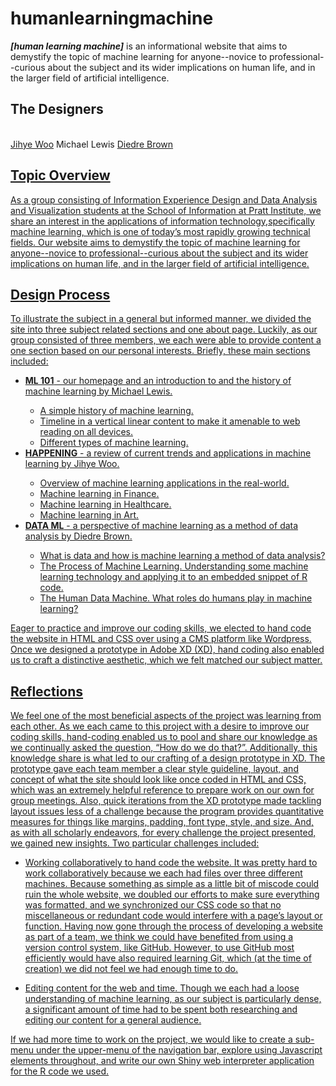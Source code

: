 # humanlearningmachine
<strong><em>[human learning machine]</em></strong> is an informational website that aims to demystify the topic of machine learning for anyone--novice to professional--curious about the subject and its wider implications on human life, and in the larger field of artificial intelligence.

<h2>The Designers</h2><br>
<a href="https://www.jihyewoo.com/about">Jihye Woo</a>
<a>Michael Lewis</a>
<a href="https://www.diedrebrown.com">Diedre Brown</a?

***

<h2>Topic Overview</h2>
<p>As a group consisting of Information Experience Design and Data Analysis and Visualization students at the School of Information at Pratt Institute, we share an interest in the applications of information technology,specifically machine learning, which is one of today’s most rapidly growing technical fields. Our website aims to demystify the topic of machine learning for anyone--novice to professional--curious about the subject and its wider implications on human life, and in the larger field of artificial intelligence.</p>

<h2>Design Process</h2>
<p>To illustrate the subject in a general but informed manner, we divided the site into three subject related sections and one about page. Luckily, as our group consisted of three members, we each were able to provide content a one section based on our personal interests. Briefly, these main sections included:</p>
<ul>
  <li><strong>ML 101</strong> - our homepage and an introduction to and the history of machine learning by Michael Lewis.</li>
  <ul>
    <li>A simple history of machine learning.</li>
    <li>Timeline in a vertical linear content to make it amenable to web reading on all devices.</li>
    <li>Different types of machine learning.</li>
  </ul>
  <li><strong>HAPPENING</strong> - a review of current trends and applications in machine learning by Jihye Woo.</li>
  <ul>
    <li>Overview of machine learning applications in the real-world.</li>
    <li>Machine learning in Finance.</li>
    <li>Machine learning in Healthcare.</li>
    <li>Machine learning in Art.</li>
  </ul>
  <li><strong>DATA ML</strong> - a perspective of machine learning as a method of data analysis by Diedre Brown.</li>
  <ul>
    <li>What is data and how is machine learning a method of data analysis?</li>
    <li>The Process of Machine Learning. Understanding some machine learning technology and applying it to an embedded snippet of R code.</li>
    <li>The Human Data Machine. What roles do humans play in machine learning?</li>
  </ul>
</ul>
<p>Eager to practice and improve our coding skills, we elected to hand code the website in HTML and CSS over using a CMS platform like Wordpress. Once we designed a prototype in Adobe XD (XD), hand coding also enabled us to craft a distinctive aesthetic, which we felt matched our subject matter.</p>

<h2>Reflections</h2>
<p>We feel one of the most beneficial aspects of the project was learning from each other. As we
each came to this project with a desire to improve our coding skills, hand-coding enabled us to pool and
share our knowledge as we continually asked the question, “How do we do that?”. Additionally, this
knowledge share is what led to our crafting of a design prototype in XD. The prototype gave each team
member a clear style guideline, layout, and concept of what the site should look like once coded in HTML
and CSS, which was an extremely helpful reference to prepare work on our own for group meetings.
Also, quick iterations from the XD prototype made tackling layout issues less of a challenge because the
program provides quantitative measures for things like margins, padding, font type, style, and size. And, as with all scholarly endeavors, for every challenge the project presented, we gained new insights. Two particular challenges included:
<ul>
  <li><p>Working collaboratively to hand code the website. It was pretty hard to work collaboratively
because we each had files over three different machines. Because something as simple as a little
bit of miscode could ruin the whole website, we doubled our efforts to make sure everything was
formatted, and we synchronized our CSS code so that no miscellaneous or redundant code would
interfere with a page’s layout or function. Having now gone through the process of developing a
website as part of a team, we think we could have benefited from using a version control system,
like GitHub. However, to use GitHub most efficiently would have also required learning Git, which (at the time of creation) we did not feel we had enough time to do.</p></li>
  <li><p>Editing content for the web and time. Though we each had a loose understanding of machine
learning, as our subject is particularly dense, a significant amount of time had to be spent both
researching and editing our content for a general audience.</p></li>
</ul>
<p>If we had more time to work on the project, we would like to create a sub-menu under the upper-menu of the navigation bar, explore using Javascript elements throughout, and write our own Shiny web interpreter application for the R code we used.</p>
